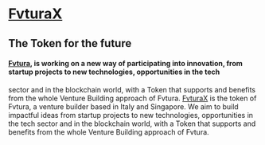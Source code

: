 
# [FvturaX](https://www.fvturax.com)

## The Token for the future

#### [Fvtura](https://www.fvtura.com), is working on a new way of participating into innovation, from startup projects to new technologies, opportunities in the tech
sector and in the blockchain world, with a Token that supports and benefits from the
whole Venture Building approach of Fvtura. [FvturaX](https://www.fvturax.com) is the token of Fvtura, a venture builder based in Italy and Singapore. We aim to build impactful ideas from startup projects to new technologies, opportunities in the tech sector and in the blockchain world, with a Token that supports and benefits from the whole Venture Building approach of Fvtura.
